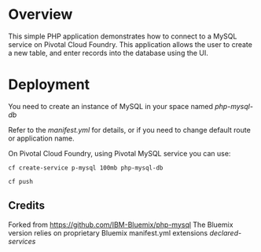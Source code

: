 # Overview

This simple PHP application demonstrates how to connect to a MySQL service on Pivotal Cloud Foundry. This application allows the user to create a new table, and enter records into the database using the UI.

# Deployment

You need to create an instance of MySQL in your space named _php-mysql-db_

Refer to the _manifest.yml_ for details, or if you need to change default route or application name.

On Pivotal Cloud Foundry, using Pivotal MySQL service you can use:
```
cf create-service p-mysql 100mb php-mysql-db

cf push
```



## Credits

Forked from https://github.com/IBM-Bluemix/php-mysql
The Bluemix version relies on proprietary Bluemix manifest.yml extensions _declared-services_

